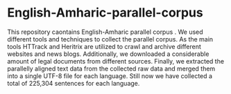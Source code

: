 # English-Amharic-parallel-corpus
This repository caontains  English-Amharic parallel corpus . We used different tools and techniques to collect the parallel corpus. As the main tools HTTrack and Heritrix are utilized to crawl and archive different websites and news blogs. Additionally, we downloaded a considerable amount of legal documents from different sources. Finally, we extracted the parallelly aligned text data from the collected raw data and merged them into a single UTF-8 file for each language. Still now we have collected a total of 225,304 sentences for each language. 
